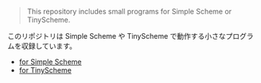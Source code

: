 ﻿> This repository includes small programs for Simple Scheme or TinyScheme.

このリポジトリは Simple Scheme や TinyScheme で動作する小さなプログラムを収録しています。
- [for Simple Scheme](ss/README.md)
- [for TinyScheme](ts/README.md)

